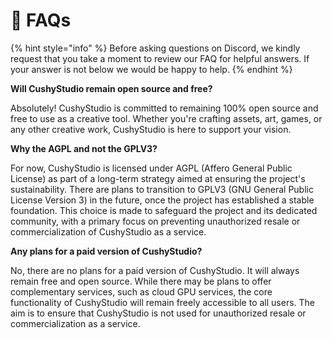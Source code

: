 # 💬 FAQs

{% hint style="info" %}
Before asking questions on Discord, we kindly request that you take a moment to review our FAQ for helpful answers. If your answer is not below we would be happy to help.
{% endhint %}

**Will CushyStudio remain open source and free?**

Absolutely! CushyStudio is committed to remaining 100% open source and free to use as a creative tool. Whether you're crafting assets, art, games, or any other creative work, CushyStudio is here to support your vision.

**Why the AGPL and not the GPLV3?**

For now, CushyStudio is licensed under AGPL (Affero General Public License) as part of a long-term strategy aimed at ensuring the project's sustainability. There are plans to transition to GPLV3 (GNU General Public License Version 3) in the future, once the project has established a stable foundation. This choice is made to safeguard the project and its dedicated community, with a primary focus on preventing unauthorized resale or commercialization of CushyStudio as a service.

**Any plans for a paid version of CushyStudio?**

No, there are no plans for a paid version of CushyStudio. It will always remain free and open source. While there may be plans to offer complementary services, such as cloud GPU services, the core functionality of CushyStudio will remain freely accessible to all users. The aim is to ensure that CushyStudio is not used for unauthorized resale or commercialization as a service.
